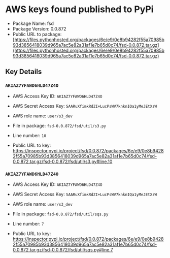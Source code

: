 # AWS keys found published to PyPi

* Package Name: fsd
* Package Version: 0.0.872
* Public URL to package: [https://files.pythonhosted.org/packages/6e/e9/0e8b94282f55a70985b93d3856418039d965a7ac5e82a31af1e7b65d0c74/fsd-0.0.872.tar.gz](https://files.pythonhosted.org/packages/6e/e9/0e8b94282f55a70985b93d3856418039d965a7ac5e82a31af1e7b65d0c74/fsd-0.0.872.tar.gz)

## Key Details

### `AKIAZ7YFAWD6HLD47Z4O`

* AWS Access Key ID: `AKIAZ7YFAWD6HLD47Z4O`
* AWS Secret Access Key: `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` 
* AWS role name: `user/s3_dev`
* File in package: `fsd-0.0.872/fsd/util/s3.py`
* Line number: `10`

* Public URL to key: https://inspector.pypi.io/project/fsd/0.0.872/packages/6e/e9/0e8b94282f55a70985b93d3856418039d965a7ac5e82a31af1e7b65d0c74/fsd-0.0.872.tar.gz/fsd-0.0.872/fsd/util/s3.py#line.10



### `AKIAZ7YFAWD6HLD47Z4O`

* AWS Access Key ID: `AKIAZ7YFAWD6HLD47Z4O`
* AWS Secret Access Key: `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` 
* AWS role name: `user/s3_dev`
* File in package: `fsd-0.0.872/fsd/util/sqs.py`
* Line number: `7`

* Public URL to key: https://inspector.pypi.io/project/fsd/0.0.872/packages/6e/e9/0e8b94282f55a70985b93d3856418039d965a7ac5e82a31af1e7b65d0c74/fsd-0.0.872.tar.gz/fsd-0.0.872/fsd/util/sqs.py#line.7


